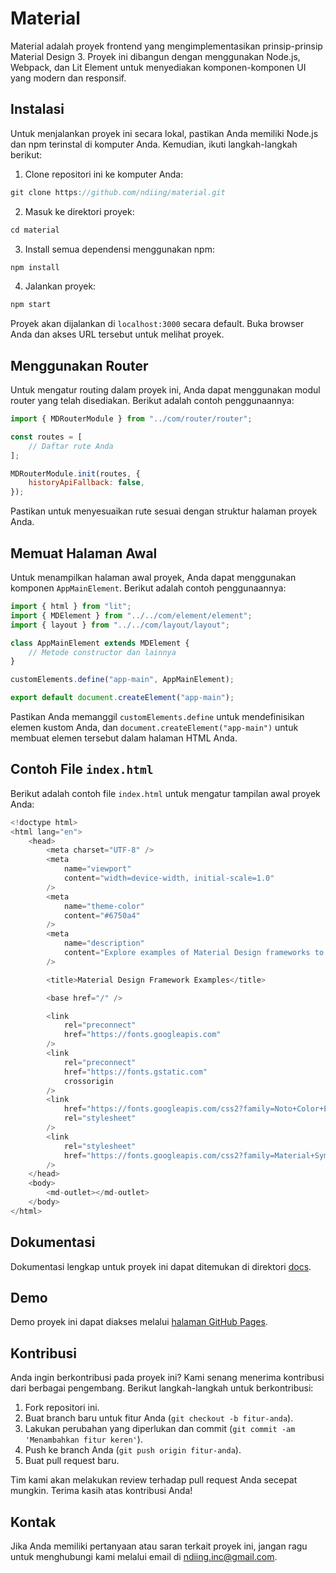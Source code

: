 # Material

Material adalah proyek frontend yang mengimplementasikan prinsip-prinsip Material Design 3. Proyek ini dibangun dengan menggunakan Node.js, Webpack, dan Lit Element untuk menyediakan komponen-komponen UI yang modern dan responsif.

## Instalasi

Untuk menjalankan proyek ini secara lokal, pastikan Anda memiliki Node.js dan npm terinstal di komputer Anda. Kemudian, ikuti langkah-langkah berikut:

1. Clone repositori ini ke komputer Anda:

```js
git clone https://github.com/ndiing/material.git
```

2. Masuk ke direktori proyek:

```js
cd material
```

3. Install semua dependensi menggunakan npm:

```js
npm install
```

4. Jalankan proyek:

```js
npm start
```

Proyek akan dijalankan di `localhost:3000` secara default. Buka browser Anda dan akses URL tersebut untuk melihat proyek.

## Menggunakan Router

Untuk mengatur routing dalam proyek ini, Anda dapat menggunakan modul router yang telah disediakan. Berikut adalah contoh penggunaannya:

```js
import { MDRouterModule } from "../com/router/router";

const routes = [
    // Daftar rute Anda
];

MDRouterModule.init(routes, {
    historyApiFallback: false,
});
```

Pastikan untuk menyesuaikan rute sesuai dengan struktur halaman proyek Anda.

## Memuat Halaman Awal

Untuk menampilkan halaman awal proyek, Anda dapat menggunakan komponen `AppMainElement`. Berikut adalah contoh penggunaannya:

```js
import { html } from "lit";
import { MDElement } from "../../com/element/element";
import { layout } from "../../com/layout/layout";

class AppMainElement extends MDElement {
    // Metode constructor dan lainnya
}

customElements.define("app-main", AppMainElement);

export default document.createElement("app-main");
```

Pastikan Anda memanggil `customElements.define` untuk mendefinisikan elemen kustom Anda, dan `document.createElement("app-main")` untuk membuat elemen tersebut dalam halaman HTML Anda.

## Contoh File `index.html`

Berikut adalah contoh file `index.html` untuk mengatur tampilan awal proyek Anda:

```js
<!doctype html>
<html lang="en">
    <head>
        <meta charset="UTF-8" />
        <meta
            name="viewport"
            content="width=device-width, initial-scale=1.0"
        />
        <meta
            name="theme-color"
            content="#6750a4"
        />
        <meta
            name="description"
            content="Explore examples of Material Design frameworks to create sleek, modern interfaces."
        />

        <title>Material Design Framework Examples</title>

        <base href="/" />

        <link
            rel="preconnect"
            href="https://fonts.googleapis.com"
        />
        <link
            rel="preconnect"
            href="https://fonts.gstatic.com"
            crossorigin
        />
        <link
            href="https://fonts.googleapis.com/css2?family=Noto+Color+Emoji&family=Noto+Sans:ital,wght@0,100..900;1,100..900&display=swap"
            rel="stylesheet"
        />
        <link
            rel="stylesheet"
            href="https://fonts.googleapis.com/css2?family=Material+Symbols+Outlined:opsz,wght,FILL,GRAD@20..48,100..700,0..1,-50..200"
        />
    </head>
    <body>
        <md-outlet></md-outlet>
    </body>
</html>
```

## Dokumentasi

Dokumentasi lengkap untuk proyek ini dapat ditemukan di direktori [docs](https://github.com/ndiing/material/tree/main/docs).

## Demo

Demo proyek ini dapat diakses melalui [halaman GitHub Pages](https://ndiing.github.io/material/dist/).

## Kontribusi

Anda ingin berkontribusi pada proyek ini? Kami senang menerima kontribusi dari berbagai pengembang. Berikut langkah-langkah untuk berkontribusi:

1. Fork repositori ini.
2. Buat branch baru untuk fitur Anda (`git checkout -b fitur-anda`).
3. Lakukan perubahan yang diperlukan dan commit (`git commit -am 'Menambahkan fitur keren'`).
4. Push ke branch Anda (`git push origin fitur-anda`).
5. Buat pull request baru.

Tim kami akan melakukan review terhadap pull request Anda secepat mungkin. Terima kasih atas kontribusi Anda!

## Kontak

Jika Anda memiliki pertanyaan atau saran terkait proyek ini, jangan ragu untuk menghubungi kami melalui email di ndiing.inc@gmail.com.
